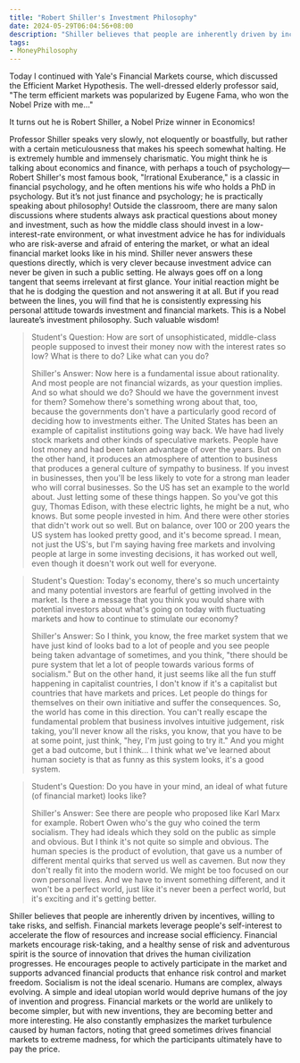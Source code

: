 ```yaml
---
title: "Robert Shiller's Investment Philosophy"
date: 2024-05-29T06:04:56+08:00
description: "Shiller believes that people are inherently driven by incentives, willing to take risks, and selfish. Financial markets leverage people's self-interest to accelerate the flow of resources and increase social efficiency. Financial markets encourage risk-taking, and a healthy sense of risk and adventurous spirit is the source of innovation that drives the human civilization progresses. He encourages people to actively participate in the market and supports advanced financial products that enhance risk control and market freedom. Socialism is not the ideal scenario. Humans are complex, always evolving. A simple and ideal utopian world would deprive humans of the joy of invention and progress. Financial markets or the world are unlikely to become simpler, but with new inventions, they are becoming better and more interesting. He also constantly emphasizes the market turbulence caused by human factors, noting that greed sometimes drives financial markets to extreme madness, for which the participants ultimately have to pay the price."
tags:
- MoneyPhilosophy
---
```


Today I continued with Yale's Financial Markets course, which discussed the Efficient Market Hypothesis. The well-dressed elderly professor said, "The term efficient markets was popularized by Eugene Fama, who won the Nobel Prize with me..."

It turns out he is Robert Shiller, a Nobel Prize winner in Economics!

Professor Shiller speaks very slowly, not eloquently or boastfully, but rather with a certain meticulousness that makes his speech somewhat halting. He is extremely humble and immensely charismatic. You might think he is talking about economics and finance, with perhaps a touch of psychology—Robert Shiller's most famous book, "Irrational Exuberance," is a classic in financial psychology, and he often mentions his wife who holds a PhD in psychology. But it’s not just finance and psychology; he is practically speaking about philosophy! Outside the classroom, there are many salon discussions where students always ask practical questions about money and investment, such as how the middle class should invest in a low-interest-rate environment, or what investment advice he has for individuals who are risk-averse and afraid of entering the market, or what an ideal financial market looks like in his mind. Shiller never answers these questions directly, which is very clever because investment advice can never be given in such a public setting. He always goes off on a long tangent that seems irrelevant at first glance. Your initial reaction might be that he is dodging the question and not answering it at all. But if you read between the lines, you will find that he is consistently expressing his personal attitude towards investment and financial markets. This is a Nobel laureate’s investment philosophy. Such valuable wisdom!

> Student's Question: How are sort of unsophisticated, middle-class people supposed to invest their money now with the interest rates so low? What is there to do? Like what can you do?
>
> Shiller's Answer: Now here is a fundamental issue about rationality. And most people are not financial wizards, as your question implies. And so what should we do? Should we have the government invest for them? Somehow there's something wrong about that, too, because the governments don't have a particularly good record of deciding how to investments either. The United States has been an example of capitalist institutions going way back. We have had lively stock markets and other kinds of speculative markets. People have lost money and had been taken advantage of over the years. But on the other hand, it produces an atmosphere of attention to business that produces a general culture of sympathy to business. If you invest in businesses, then you'll be less likely to vote for a strong man leader who will corral businesses. So the US has set an example to the world about. Just letting some of these things happen. So you've got this guy, Thomas Edison, with these electric lights, he might be a nut, who knows. But some people invested in him. And there were other stories that didn't work out so well. But on balance, over 100 or 200 years the US system has looked pretty good, and it's become spread. I mean, not just the US's, but I'm saying having free markets and involving people at large in some investing decisions, it has worked out well, even though it doesn't work out well for everyone.

> Student's Question: Today's economy, there's so much uncertainty and many potential investors are fearful of getting involved in the market. Is there a message that you think you would share with potential investors about what's going on today with fluctuating markets and how to continue to stimulate our economy?
> 
> Shiller's Answer: So I think, you know, the free market system that we have just kind of looks bad to a lot of people and you see people being taken advantage of sometimes, and you think, "there should be pure system that let a lot of people towards various forms of socialism." But on the other hand, it just seems like all the fun stuff happening in capitalist countries, I don't know if it's a capitalist but countries that have markets and prices. Let people do things for themselves on their own initiative and suffer the consequences. So, the world has come in this direction. You can't really escape the fundamental problem that business involves intuitive judgement, risk taking, you'll never know all the risks, you know, that you have to be at some point, just think, "hey, I'm just going to try it." And you might get a bad outcome, but I think... I think what we've learned about human society is that as funny as this system looks, it's a good system.

> Student's Question: Do you have in your mind, an ideal of what future (of financial market) looks like?
>
> Shiller's Answer: See there are people who proposed like Karl Marx for example. Robert Owen who's the guy who coined the term socialism. They had ideals which they sold on the public as simple and obvious. But I think it's not quite so simple and obvious. The human species is the product of evolution, that gave us a number of different mental quirks that served us well as cavemen. But now they don't really fit into the modern world. We might be too focused on our own personal lives. And we have to invent something different, and it won't be a perfect world, just like it's never been a perfect world, but it's exciting and it's getting better.

Shiller believes that people are inherently driven by incentives, willing to take risks, and selfish. Financial markets leverage people's self-interest to accelerate the flow of resources and increase social efficiency. Financial markets encourage risk-taking, and a healthy sense of risk and adventurous spirit is the source of innovation that drives the human civilization progresses. He encourages people to actively participate in the market and supports advanced financial products that enhance risk control and market freedom. Socialism is not the ideal scenario. Humans are complex, always evolving. A simple and ideal utopian world would deprive humans of the joy of invention and progress. Financial markets or the world are unlikely to become simpler, but with new inventions, they are becoming better and more interesting. He also constantly emphasizes the market turbulence caused by human factors, noting that greed sometimes drives financial markets to extreme madness, for which the participants ultimately have to pay the price.
